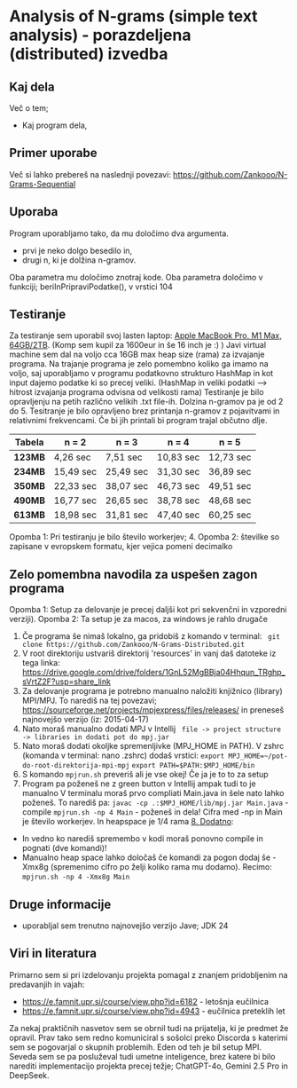 # Analysis of N-grams (simple text analysis) - porazdeljena (distributed) izvedba

## Kaj dela
Več o tem; 
- Kaj program dela, 

## Primer uporabe 
Več si lahko prebereš na naslednji povezavi:
https://github.com/Zankooo/N-Grams-Sequential

## Uporaba
Program uporabljamo tako, da mu določimo dva argumenta.
- prvi je neko dolgo besedilo in,
- drugi n, ki je dolžina n-gramov.

Oba parametra mu določimo znotraj kode. Oba parametra določimo v funkciji; beriInPripraviPodatke(), v vrstici 104

## Testiranje
Za testiranje sem uporabil svoj lasten laptop: <ins>Apple MacBook Pro, M1 Max, 64GB/2TB</ins>.
(Komp sem kupil za 1600eur in še 16 inch je :) )
Javi virtual machine sem dal na voljo cca 16GB max heap size (rama) za izvajanje programa. Na trajanje programa je zelo pomembno koliko ga imamo na voljo, saj uporabljamo v programu podatkovno strukturo HashMap in kot input dajemo podatke ki so precej veliki. (HashMap in veliki podatki --> hitrost izvajanja programa odvisna od velikosti rama)</ins>
Testiranje je bilo opravljenju na petih različno velikih .txt file-ih. Dolzina n-gramov pa je od 2 do 5. Tesitranje je bilo opravljeno brez printanja n-gramov z pojavitvami in relativnimi frekvencami. Če bi jih printali bi program trajal občutno dlje.



| Tabela    | n = 2     | n = 3     | n = 4     | n = 5     |
|-----------|-----------|-----------|-----------|-----------|
| **123MB** | 4,26 sec  | 7,51 sec  | 10,83 sec | 12,73 sec |
| **234MB** | 15,49 sec | 25,49 sec | 31,30 sec | 36,89 sec |
| **350MB** | 22,33 sec | 38,07 sec | 46,73 sec | 49,51 sec |
| **490MB** | 16,77 sec | 26,65 sec | 38,78 sec | 48,68 sec |
| **613MB** | 18,98 sec | 31,81 sec | 47,40 sec | 60,25 sec |

Opomba 1: Pri testiranju je bilo število workerjev; 4. 
Opomba 2: številke so zapisane v evropskem formatu, kjer vejica pomeni decimalko


## Zelo pomembna navodila za uspešen zagon programa
Opomba 1: Setup za delovanje je precej daljši kot pri sekvenčni in vzporedni verziji).
Opomba 2: Ta setup je za macos, za windows je rahlo drugače

1. Če programa še nimaš lokalno, ga pridobiš z komando v terminal:
` git clone https://github.com/Zankooo/N-Grams-Distributed.git`
2. V root direktoriju ustvariš direktorij 'resources' in vanj daš datoteke iz tega linka:
https://drive.google.com/drive/folders/1GnL52MgBBja04Hhqun_TRghp_sVrtZ2F?usp=share_link
3. Za delovanje programa je potrebno manualno naložiti knjižnico (library) MPI/MPJ. To narediš na tej povezavi; 
https://sourceforge.net/projects/mpjexpress/files/releases/ 
in preneseš najnovejšo verzijo (iz: 2015-04-17)
4. Nato moraš manualno dodati MPJ v Intellij 
` file -> project structure -> libraries in dodati pot do mpj.jar`
5. Nato moraš dodati okoljke spremenljivke (MPJ_HOME in PATH). V zshrc (komanda v terminal: nano .zshrc) dodaš vrstici:
`export MPJ_HOME=~/pot-do-root-direktorija-mpi-mpj` 
`export PATH=$PATH:$MPJ_HOME/bin`
6. S komando 
`mpjrun.sh`
preveriš ali je vse okej! Če ja je to to za setup
7. Program pa poženeš ne z green button v Intellij ampak tudi to je manualno
V terminalu moraš prvo compliati Main.java in šele nato lahko poženeš. To narediš pa:
`javac -cp .:$MPJ_HOME/lib/mpj.jar Main.java` - compile
`mpjrun.sh -np 4 Main` - poženeš in dela! Cifra med -np in Main je število workerjev. In heapspace je 1/4 rama
<ins>8. Dodatno</ins>: 
- In vedno ko narediš spremembo v kodi moraš ponovno compile in pognati (dve komandi)!
- Manualno heap space lahko določaš če komandi za pogon dodaj še -Xmx8g (spremenimo cifro po želji koliko rama mu dodamo). Recimo:
`mpjrun.sh -np 4 -Xmx8g Main`  


## Druge informacije
- uporabljal sem trenutno najnovejšo verzijo Jave; JDK 24



## Viri in literatura
Primarno sem si pri izdelovanju projekta pomagal z znanjem pridobljenim na predavanjih in vajah:
- https://e.famnit.upr.si/course/view.php?id=6182 - letošnja eučilnica
- https://e.famnit.upr.si/course/view.php?id=4943 - eučilnica preteklih let

Za nekaj praktičnih nasvetov sem se obrnil tudi na prijatelja, ki je predmet že opravil. Prav tako sem redno komuniciral s sošolci preko Discorda s katerimi sem se pogovarjal o skupnih problemih. Eden od teh je bil setup MPI.
Seveda sem se pa posluževal tudi umetne inteligence, brez katere bi bilo narediti implementacijo projekta precej težje; ChatGPT-4o, Gemini 2.5 Pro in DeepSeek.

